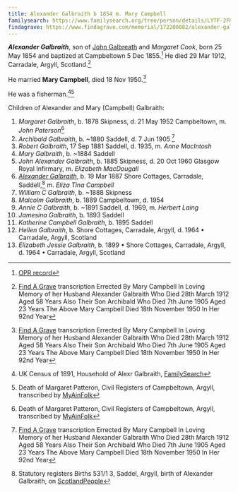 ```yaml
---
title: Alexander Galbraith b 1854 m. Mary Campbell
familysearch: https://www.familysearch.org/tree/person/details/LYTF-2FH
findagrave: https://www.findagrave.com/memorial/172200082/alexander-galbraith
---
```

***Alexander Galbraith***, son of [John Galbreath](galbreath-john-1821.md) and *Margaret Cook*, born 25 May 1854 and baptized at Campbeltown 5 Dec 1855.[^birth] He died 29 Mar 1912, Carradale, Argyll, Scotland.[^death]

He married **Mary Campbell**, died 18 Nov 1950.[^death]

He was a fisherman.[^census-1891][^margaret-death]

Children of Alexander and Mary (Campbell) Galbraith:

1. *Margaret Galbraith*, b. 1878 Skipness, d. 21 May 1952 Campbeltown, m. *John Paterson*[^margaret-death]
2. *Archibald Galbraith*, b. ~1880 Saddell, d. 7 Jun 1905 [^death]
3. *Robert Galbraith*, 17 Sep 1881 Saddell, d. 1935, m. *Anne MacIntosh*
4. *Mary Galbraith*, b. ~1884 Saddell
5. *John Alexander Galbraith*, b. 1885 Skipness, d. 20 Oct 1960 Glasgow Royal Infirmary, m. *Elizabeth MacDougall*
6. *[Alexander Galbraith](galbraith-alexander-1887.md)*, b. 19 Mar 1887 Shore Cottages, Carradale, Saddell,[^birth-alexander] m. *Eliza Tina Campbell*
7. *William C Galbraith*, b. ~1888 Skipness
8. *Malcolm Galbraith*, b. 1889 Campbeltown, d. 1954
9. *Annie C Galbraith*, b. ~1891 Saddell, d. 1969, m. *Herbert Laing*
10. *Jamesina Galbraith*, b. 1893 Saddell
11. *Katherine Campbell Galbraith*, b. 1895 Saddell
12. *Hellen Galbraith*, b. Shore Cottages, Carradale, Argyll, d. 1964 • Carradale, Argyll, Scotland
13. *Elizabeth Jessie Galbraith*, b. 1899 • Shore Cottages, Carradale, Argyll, d.  1964 • Carradale, Argyll, Scotland

[^birth]: [OPR record](/sources/opr-campbeltown-births.md#1854-05-25-alexander-galbraith)

[^death]: [Find A Grave](https://www.findagrave.com/memorial/172200082/alexander-galbraith) transcription
    Errected By
    Mary Campbell
    In Loving Memory of her Husband
    Alexander Galbraith
    Who Died 28th March 1912
    Aged 58 Years
    Also Their Son Archibald
    Who Died 7th June 1905
    Aged 23 Years
    The Above
    Mary Campbell
    Died 18th November 1950
    In Her 92nd Year

[^margaret-death]: Death of Margaret Patteron, Civil Registers of Campbeltown, Argyll, transcribed by [MyAinFolk](https://www.myainfolk.ca/records/18688)

[^census-1891]: UK Census of 1891, Household of Alexr Galbraith, [FamilySearch](https://www.familysearch.org/ark:/61903/1:1:KSFB-HYH)

[^birth-alexander]: Statutory registers Births 531/1 3, Saddel, Argyll, birth of Alexander Galbraith, on [ScotlandPeople](https://www.scotlandspeople.gov.uk/view-image/nrs_stat_births/42705294)


